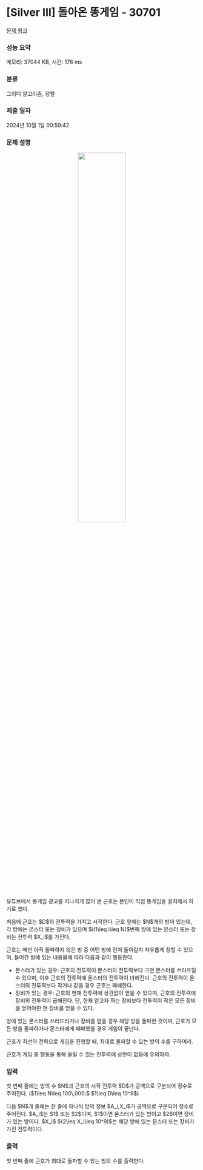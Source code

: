 # [Silver III] 돌아온 똥게임 - 30701 

[문제 링크](https://www.acmicpc.net/problem/30701) 

### 성능 요약

메모리: 37044 KB, 시간: 176 ms

### 분류

그리디 알고리즘, 정렬

### 제출 일자

2024년 10월 1일 00:59:42

### 문제 설명

<p style="text-align: center;"><img alt="" src="" style="height: 50%; width: 50%;"></p>

<p>유튜브에서 똥게임 광고를 지나치게 많이 본 근호는 본인이 직접 똥게임을 설치해서 하기로 했다.</p>

<p>처음에 근호는 $D$의 전투력을 가지고 시작한다. 근호 앞에는 $N$개의 방이 있는데, 각 방에는 몬스터 또는 장비가 있으며 $i(1\leq i\leq N)$번째 방에 있는 몬스터 또는 장비는 전투력 $X_i$를 가진다.</p>

<p>근호는 매번 아직 돌파하지 않은 방 중 어떤 방에 먼저 들어갈지 자유롭게 정할 수 있으며, 들어간 방에 있는 내용물에 따라 다음과 같이 행동한다.</p>

<ul>
	<li>몬스터가 있는 경우: 근호의 전투력이 몬스터의 전투력보다 크면 몬스터를 쓰러뜨릴 수 있으며, 이후 근호의 전투력에 몬스터의 전투력이 더해진다. 근호의 전투력이 몬스터의 전투력보다 작거나 같을 경우 근호는 패배한다.</li>
	<li>장비가 있는 경우: 근호의 현재 전투력에 상관없이 얻을 수 있으며, 근호의 전투력에 장비의 전투력이 곱해진다. 단, 현재 얻고자 하는 장비보다 전투력이 작은 모든 장비를 얻어야만 현 장비를 얻을 수 있다.</li>
</ul>

<p>방에 있는 몬스터를 쓰러뜨리거나 장비를 얻을 경우 해당 방을 돌파한 것이며, 근호가 모든 방을 돌파하거나 몬스터에게 패배했을 경우 게임이 끝난다.</p>

<p>근호가 최선의 전략으로 게임을 진행할 때, 최대로 돌파할 수 있는 방의 수를 구하여라.</p>

<p>근호가 게임 중 행동을 통해 올릴 수 있는 전투력에 상한이 없음에 유의하자.</p>

### 입력 

 <p>첫 번째 줄에는 방의 수 $N$과 근호의 시작 전투력 $D$가 공백으로 구분되어 정수로 주어진다. ($1\leq N\leq 100\,000;$ $1\leq D\leq 10^9$)</p>

<p>다음 $N$개 줄에는 한 줄에 하나씩 방의 정보 $A_i,X_i$가 공백으로 구분되어 정수로 주어진다. $A_i$는 $1$ 또는 $2$이며, $1$이면 몬스터가 있는 방이고 $2$이면 장비가 있는 방이다. $X_i$ $(2\leq X_i\leq 10^9)$는 해당 방에 있는 몬스터 또는 장비가 가진 전투력이다.</p>

### 출력 

 <p>첫 번째 줄에 근호가 최대로 돌파할 수 있는 방의 수를 출력한다.</p>

